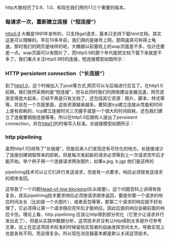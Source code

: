 http大致经历了0.9、1.0、和现在我们用的1.1三个重要的版本。

### 每请求一次，重新建立连接（“短连接”）

[http0.9](https://www.w3.org/Protocols/HTTP/AsImplemented.html) 大概是1991年发布的，只支持get请求，基本只支持下载html文档，其实这是可以理解的。早在10多年前，我们用的是拨号上网，那网速真可称得上龟速。那时我们的网页是啥样的呢，大概跟以前塞班上的wap页面差不多，估计还要差一点。wap页面可以有图片了，而http0.9的那个年代能把文档下载下来就差不多了。我们重点关注http0.9时的连接。短连接模型如图所示：

### HTTP persistent connection（“长连接”）

到了[http1.0](https://www.w3.org/Protocols/HTTP/1.0/spec.html)，这个时候加入了post等方式,网页可以与后端进行交互了。在http1.0前期，我们依然采用的是“短连接”，但与此同时我们的网络建设发展迅速，网页逐渐变得庞大起来，已经不再是只有文档了，还包括其它资源：图片，脚本，样式等等。并且在一个页面里面，这些资源越来越多。要知道tcp建立连接从性能和时间上是有损耗的，tcp建立连接时光三次握手就是一个很大的时间损耗，还包我们建立了连接要销毁连接等等。所以在http1.0后期有人提出了persistent connection，并在[http1.1](https://www.w3.org/Protocols/rfc2616/rfc2616.html)的时候写入标准。长链接模型如图所示：

### 

### http pipelining

虽然http1.1已经有了“长链接“，但是后来人们发现还有可优化的地方。长链接减少了连接创建销毁带来的损耗，但是每次发起新的请求必须等到上一次请求完毕后才能开始。举个例子用一个连接请求两张图片，如果a.jpg, b.jgp 他们是这样的

pipelining技术可以让它们并行发送请求，但是有一点要求，响应必须按发送请求的顺序发回。

这导致了一个问题[Head-of-line blocking](https://en.wikipedia.org/wiki/Head-of-line_blocking)\(队头阻塞）。这个问题百科上讲得有些复杂，其实pipelining技术要求响应必须按请求顺序返回，要是你第一个请求的响应时间太长（比如是一个大图片），或者丢包等等，那第二个请求的响应就不好处理了，它必须得让第一个请求相应完毕后才能响应。因此后面的响应会被前面的响应卡住。理论上看，http pipelining 应该让http得到部分优化（它至少让请求并行发出去了），但是从实践中数据分析，这项技术并没有让http得到太多提升可参考文章，加上在定这项技术标准的时候留给实现者的自由发挥空间太大，导致实现上也是各有不同，而且很复杂。所以现在浏览器基本都是默认关闭这项技术。

